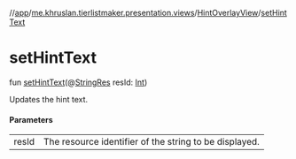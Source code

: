 //[app](../../../index.md)/[me.khruslan.tierlistmaker.presentation.views](../index.md)/[HintOverlayView](index.md)/[setHintText](set-hint-text.md)

# setHintText

fun [setHintText](set-hint-text.md)(@[StringRes](https://developer.android.com/reference/kotlin/androidx/annotation/StringRes.html) resId: [Int](https://kotlinlang.org/api/latest/jvm/stdlib/kotlin/-int/index.html))

Updates the hint text.

#### Parameters

| | |
|---|---|
| resId | The resource identifier of the string to be displayed. |
